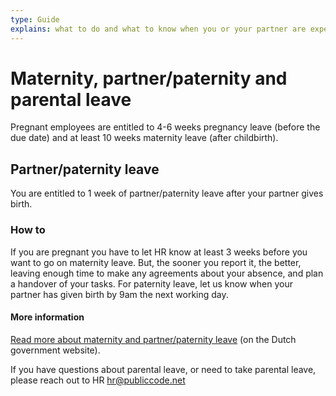 ```yaml
---
type: Guide
explains: what to do and what to know when you or your partner are expecting
---
```


# Maternity, partner/paternity and parental leave


Pregnant employees are entitled to 4-6 weeks pregnancy leave (before the due date)
and at least 10 weeks maternity leave (after childbirth).

## Partner/paternity leave

You are entitled to 1 week of partner/paternity leave after your partner gives birth.

### How to

If you are pregnant you have to let HR know at least 3 weeks before you want to go on maternity
leave. But, the sooner you report it, the better, leaving enough time to make any
agreements about your absence, and plan a handover of your tasks. For paternity leave, let us know
when your partner has given birth by 9am the next working day.

#### More information

[Read more about maternity and partner/paternity leave](https://business.gov.nl/regulation/leave-schemes/) (on the Dutch government website).

If you have questions about parental leave, or need to take parental leave, please reach out to HR <hr@publiccode.net>
